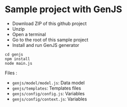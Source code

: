 # Sample project with GenJS

* Download ZIP of this github project
* Unzip
* Open a terminal
* Go to the root of this sample project
* Install and run GenJS generator
```
cd genjs
npm install
node main.js
```

Files :
* ```genjs/model/model.js```: Data model
* ```genjs/templates```: Templates files
* ```genjs/config/config.js```: Variables
* ```genjs/config/context.js```: Variables
